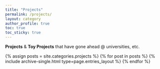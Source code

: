```yaml
---
title: "Projects"
permalink: /projects/
layout: category
author_profile: true
toc: true
toc_sticky: true
---
```



**Projects** & **Toy Projects** that have gone ahead @ universities, etc.

{% assign posts = site.categories.projects %}
{% for post in posts %} {% include archive-single.html type=page.entries_layout %} {% endfor %}
